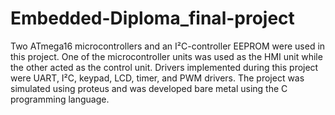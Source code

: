 # Embedded-Diploma_final-project
Two ATmega16 microcontrollers and an I²C-controller EEPROM were used in this project. One of the microcontroller units was used as the HMI unit while the other acted as the 
control unit. Drivers implemented during this project were UART, I²C, keypad, LCD, timer, and PWM drivers. The project was simulated using proteus and was developed bare metal
using the C programming language.
